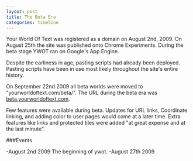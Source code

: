 ```yaml
---
layout: post
title: The Beta Era
categories: timeline
---
```


Your World Of Text was registered as a domain on August 2nd, 2009. On August 25th the site was published onto Chrome Experiments. During the beta stage YWOT ran on Google's App Engine.

Despite the earliness in age, pasting scripts had already been deployed. Pasting scripts have been in use most likely throughout the site's entire history.

On September 22nd 2009 all beta worlds were moved to "yourworldoftext.com/beta/". The URL during the beta era was [beta.yourworldoftext.com](http://beta.yourworldoftext.com).

Few features were available during beta. Updates for URL links, Coordinate linking, and adding color to user pages would come at a later time. Extra features like links and protected tiles were added "at great expense and at the last minute".

###Events

-August 2nd 2009
The beginning of ywot.
-August 27th 2009
